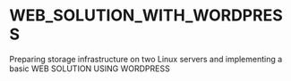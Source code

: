 # WEB_SOLUTION_WITH_WORDPRESS
Preparing storage infrastructure on two Linux servers and implementing a basic WEB SOLUTION USING WORDPRESS
